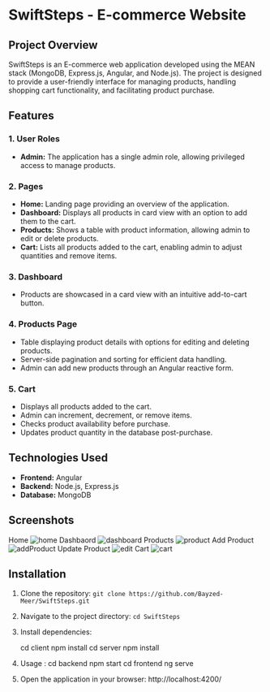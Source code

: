 # SwiftSteps - E-commerce Website

## Project Overview

SwiftSteps is an E-commerce web application developed using the MEAN stack (MongoDB, Express.js, Angular, and Node.js). The project is designed to provide a user-friendly interface for managing products, handling shopping cart functionality, and facilitating product purchase.

## Features

### 1. User Roles

- **Admin:** The application has a single admin role, allowing privileged access to manage products.

### 2. Pages

- **Home:** Landing page providing an overview of the application.
- **Dashboard:** Displays all products in card view with an option to add them to the cart.
- **Products:** Shows a table with product information, allowing admin to edit or delete products.
- **Cart:** Lists all products added to the cart, enabling admin to adjust quantities and remove items.

### 3. Dashboard

- Products are showcased in a card view with an intuitive add-to-cart button.

### 4. Products Page

- Table displaying product details with options for editing and deleting products.
- Server-side pagination and sorting for efficient data handling.
- Admin can add new products through an Angular reactive form.

### 5. Cart

- Displays all products added to the cart.
- Admin can increment, decrement, or remove items.
- Checks product availability before purchase.
- Updates product quantity in the database post-purchase.

## Technologies Used

- **Frontend:** Angular
- **Backend:** Node.js, Express.js
- **Database:** MongoDB

## Screenshots
Home
![home](https://github.com/Bayzed-Meer/SwiftSteps/assets/145206930/281579a6-6534-4f70-9680-58ed43ee8a03)
Dashbaord
![dashboard](https://github.com/Bayzed-Meer/SwiftSteps/assets/145206930/b41c1d46-d383-4c39-b27a-902453a78be0)
Products
![product](https://github.com/Bayzed-Meer/SwiftSteps/assets/145206930/6eabc0bc-63c4-4f3f-8f2f-50786872c148)
Add Product
![addProduct](https://github.com/Bayzed-Meer/SwiftSteps/assets/145206930/99099b1b-00f9-4010-a35a-b2ff04a52d5f)
Update Product
![edit](https://github.com/Bayzed-Meer/SwiftSteps/assets/145206930/c9ed6628-e137-487b-9944-28c6248e1ece)
Cart
![cart](https://github.com/Bayzed-Meer/SwiftSteps/assets/145206930/cae9fdf4-0a2a-463d-a227-af940800df28)

## Installation

1. Clone the repository: `git clone https://github.com/Bayzed-Meer/SwiftSteps.git`
2. Navigate to the project directory: `cd SwiftSteps`
3. Install dependencies:

   cd client
   npm install
   cd server
   npm install

4. Usage :
   cd backend
   npm start
   cd frontend
   ng serve
5. Open the application in your browser: http://localhost:4200/
